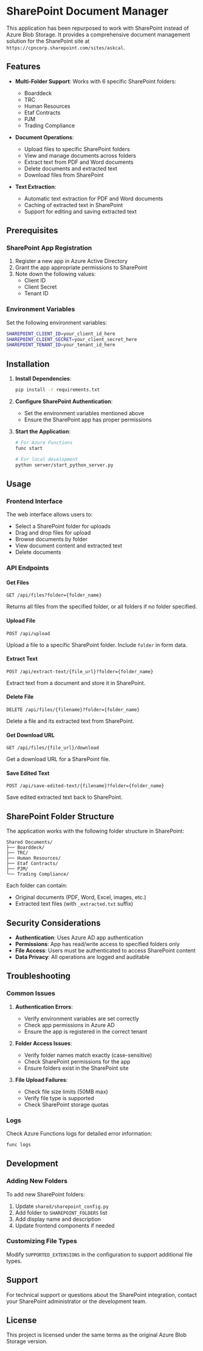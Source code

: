 # SharePoint Document Manager

This application has been repurposed to work with SharePoint instead of Azure Blob Storage. It provides a comprehensive document management solution for the SharePoint site at `https://cpncorp.sharepoint.com/sites/askcal`.

## Features

- **Multi-Folder Support**: Works with 6 specific SharePoint folders:
  - Boarddeck
  - TRC
  - Human Resources
  - Etaf Contracts
  - PJM
  - Trading Compliance

- **Document Operations**:
  - Upload files to specific SharePoint folders
  - View and manage documents across folders
  - Extract text from PDF and Word documents
  - Delete documents and extracted text
  - Download files from SharePoint

- **Text Extraction**:
  - Automatic text extraction for PDF and Word documents
  - Caching of extracted text in SharePoint
  - Support for editing and saving extracted text

## Prerequisites

### SharePoint App Registration
1. Register a new app in Azure Active Directory
2. Grant the app appropriate permissions to SharePoint
3. Note down the following values:
   - Client ID
   - Client Secret
   - Tenant ID

### Environment Variables
Set the following environment variables:

```bash
SHAREPOINT_CLIENT_ID=your_client_id_here
SHAREPOINT_CLIENT_SECRET=your_client_secret_here
SHAREPOINT_TENANT_ID=your_tenant_id_here
```

## Installation

1. **Install Dependencies**:
   ```bash
   pip install -r requirements.txt
   ```

2. **Configure SharePoint Authentication**:
   - Set the environment variables mentioned above
   - Ensure the SharePoint app has proper permissions

3. **Start the Application**:
   ```bash
   # For Azure Functions
   func start
   
   # For local development
   python server/start_python_server.py
   ```

## Usage

### Frontend Interface
The web interface allows users to:
- Select a SharePoint folder for uploads
- Drag and drop files for upload
- Browse documents by folder
- View document content and extracted text
- Delete documents

### API Endpoints

#### Get Files
```
GET /api/files?folder={folder_name}
```
Returns all files from the specified folder, or all folders if no folder specified.

#### Upload File
```
POST /api/upload
```
Upload a file to a specific SharePoint folder. Include `folder` in form data.

#### Extract Text
```
POST /api/extract-text/{file_url}?folder={folder_name}
```
Extract text from a document and store it in SharePoint.

#### Delete File
```
DELETE /api/files/{filename}?folder={folder_name}
```
Delete a file and its extracted text from SharePoint.

#### Get Download URL
```
GET /api/files/{file_url}/download
```
Get a download URL for a SharePoint file.

#### Save Edited Text
```
POST /api/save-edited-text/{filename}?folder={folder_name}
```
Save edited extracted text back to SharePoint.

## SharePoint Folder Structure

The application works with the following folder structure in SharePoint:

```
Shared Documents/
├── Boarddeck/
├── TRC/
├── Human Resources/
├── Etaf Contracts/
├── PJM/
└── Trading Compliance/
```

Each folder can contain:
- Original documents (PDF, Word, Excel, images, etc.)
- Extracted text files (with `_extracted.txt` suffix)

## Security Considerations

- **Authentication**: Uses Azure AD app authentication
- **Permissions**: App has read/write access to specified folders only
- **File Access**: Users must be authenticated to access SharePoint content
- **Data Privacy**: All operations are logged and auditable

## Troubleshooting

### Common Issues

1. **Authentication Errors**:
   - Verify environment variables are set correctly
   - Check app permissions in Azure AD
   - Ensure the app is registered in the correct tenant

2. **Folder Access Issues**:
   - Verify folder names match exactly (case-sensitive)
   - Check SharePoint permissions for the app
   - Ensure folders exist in the SharePoint site

3. **File Upload Failures**:
   - Check file size limits (50MB max)
   - Verify file type is supported
   - Check SharePoint storage quotas

### Logs
Check Azure Functions logs for detailed error information:
```bash
func logs
```

## Development

### Adding New Folders
To add new SharePoint folders:

1. Update `shared/sharepoint_config.py`
2. Add folder to `SHAREPOINT_FOLDERS` list
3. Add display name and description
4. Update frontend components if needed

### Customizing File Types
Modify `SUPPORTED_EXTENSIONS` in the configuration to support additional file types.

## Support

For technical support or questions about the SharePoint integration, contact your SharePoint administrator or the development team.

## License

This project is licensed under the same terms as the original Azure Blob Storage version.
